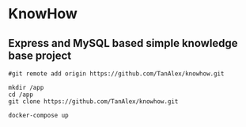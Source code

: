 # KnowHow 

## Express and MySQL based simple knowledge base project
```
#git remote add origin https://github.com/TanAlex/knowhow.git

mkdir /app
cd /app
git clone https://github.com/TanAlex/knowhow.git

docker-compose up
```